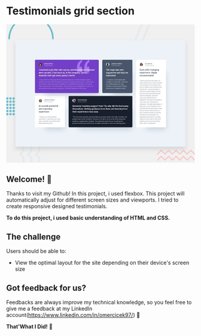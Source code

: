# Testimonials grid section

![Design preview for the Testimonials grid section coding challenge](./design/desktop-preview.jpg)

## Welcome! 👋

Thanks to visit my Github! In this project, i used flexbox. This project will automatically adjust for different screen sizes and viewports. I tried to create responsive designed testimonials.

**To do this project, i used basic understanding of HTML and CSS.**

## The challenge

Users should be able to:

- View the optimal layout for the site depending on their device's screen size

## Got feedback for us?

Feedbacks are always improve my technical knowledge, so you feel free to give me a feedback at my LinkedIn account(https://www.linkedin.com/in/omercicek97/) 🙌

**That'What I Did!** 🚀
